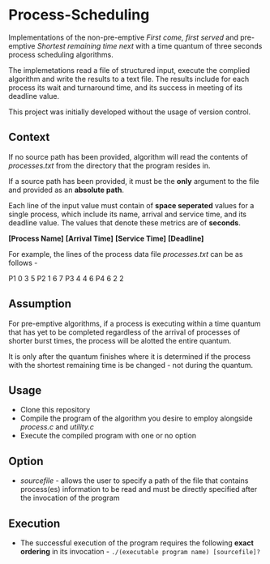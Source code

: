 # Process-Scheduling ##

Implementations of the non-pre-emptive *First come, first served* and pre-emptive *Shortest remaining time next* with a time quantum of three seconds process scheduling algorithms. 

The implemetations read a file of structured input, execute the complied algorithm and write the results to a text file. The results include for each process its wait and turnaround time, and its success in meeting of its deadline value.

This project was initially developed without the usage of version control.

## Context ##

If no source path has been provided, algorithm will read the contents of *processes.txt* from the directory that the program resides in.

If a source path has been provided, it must be the **only** argument to the file and provided as an **absolute path**. 

Each line of the input value must contain of **space seperated** values for a single process, which include its name, arrival and service time, and its deadline value. The values that denote these metrics are of **seconds**.

**[Process Name]** **[Arrival Time]** **[Service Time]** **[Deadline]**

For example, the lines of the process data file *processes.txt* can be as follows -

P1 0 3 5
P2 1 6 7
P3 4 4 6
P4 6 2 2

## Assumption ##

For pre-emptive algorithms, if a process is executing within a time quantum that has yet to be completed regardless of the arrival of processes of shorter burst times, the process will be alotted the entire quantum. 

It is only after the quantum finishes where it is determined if the process with the shortest remaining time is be changed - not during the quantum. 

## Usage ##

* Clone this repository
* Compile the program of the algorithm you desire to employ alongside *process.c* and *utility.c*
* Execute the compiled program with one or no option 

## Option ##

* *sourcefile* - allows the user to specify a path of the file that contains process(es) information to be read and must be directly specified after the invocation of
the program 

## Execution ##

* The successful execution of the program requires the following **exact ordering** in its invocation - `./(executable program name) [sourcefile]?`